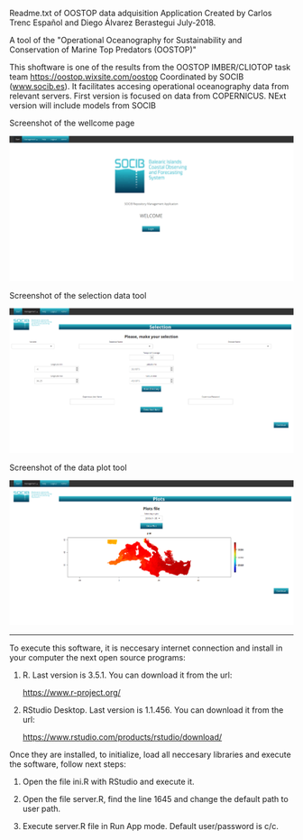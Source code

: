 Readme.txt of OOSTOP data adquisition Application
Created by Carlos Trenc Español and Diego Álvarez Berastegui
July-2018.

A tool of the "Operational Oceanography for Sustainability and Conservation of Marine Top Predators (OOSTOP)"


This shoftware is one of the results from the OOSTOP IMBER/CLIOTOP task team https://oostop.wixsite.com/oostop Coordinated by SOCIB (www.socib.es). It facilitates accesing operational oceanography data from relevant servers. First version is focused on data from COPERNICUS.
NExt version will include models from SOCIB 


Screenshot of the wellcome page

![alt text](https://github.com/D-Alvarez-Berastegui/Operational_Fisheries_Oceanography/blob/master/OOSTOP_APP/welcome.png)


Screenshot of the selection data tool

![alt text](https://github.com/D-Alvarez-Berastegui/Operational_Fisheries_Oceanography/blob/master/OOSTOP_APP/selection.png)


Screenshot of the data plot tool

![alt text](https://github.com/D-Alvarez-Berastegui/Operational_Fisheries_Oceanography/blob/master/OOSTOP_APP/plots.png)




--------------------------------------
To execute this software, it is neccesary internet connection and install in your computer the next open source programs:


1. R. Last version is 3.5.1. You can download it from the url:

	https://www.r-project.org/

2. RStudio Desktop. Last version is 1.1.456. You can download it from the url:

	https://www.rstudio.com/products/rstudio/download/

Once they are installed, to initialize, load all neccesary libraries and execute the software, follow next steps:

1. Open the file ini.R with RStudio and execute it. 

2. Open the file server.R, find the line 1645 and change the default path to user path.

3. Execute server.R file in Run App mode. Default user/password is c/c.
